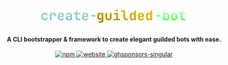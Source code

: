 <div align="center">
<img width=70% src="https://raw.githubusercontent.com/CompeyDev/create-guilded-bot/main/assets/primary-logo_color.png">
<h4>A CLI bootstrapper & framework to create elegant guilded bots with ease. </h4>
<a href="https://npm.im/create-guilded-bot"> <img alt="npm" height="45" src="https://cdn.jsdelivr.net/npm/@intergrav/devins-badges@2/assets/cozy/available/npm_vector.svg"> </a>
<a href="https://p.devcomp.xyz/blog/create-guilded-bot"> <img alt="website" height="45" src="https://cdn.jsdelivr.net/npm/@intergrav/devins-badges@2/assets/cozy/documentation/website_vector.svg"> </a>
<a href="https://github.com/sponsors/CompeyDev"> <img alt="ghsponsors-singular" height="45" src="https://cdn.jsdelivr.net/npm/@intergrav/devins-badges@2/assets/cozy/donate/ghsponsors-singular_vector.svg"> </a>
</div>
